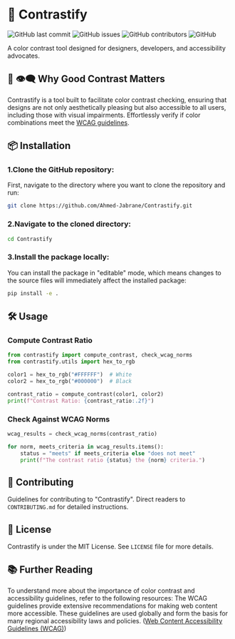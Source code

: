 # 🎨 Contrastify
![GitHub last commit](https://img.shields.io/github/last-commit/Ahmed-Jabrane/Contrastify)
![GitHub issues](https://img.shields.io/github/issues/Ahmed-Jabrane/Contrastify)
![GitHub contributors](https://img.shields.io/github/contributors/Ahmed-Jabrane/Contrastify)
![GitHub](https://img.shields.io/github/license/Ahmed-Jabrane/Contrastify)

A color contrast tool designed for designers, developers, and accessibility advocates.

## 📘 👁️‍🗨️ Why Good Contrast Matters

Contrastify is a tool built to facilitate color contrast checking, ensuring that designs are not only aesthetically pleasing but also accessible to all users, including those with visual impairments. 
Effortlessly verify if color combinations meet the [WCAG guidelines](https://www.w3.org/WAI/standards-guidelines/wcag/).


## 📦 Installation

### 1.Clone the GitHub repository:
First, navigate to the directory where you want to clone the repository and run:

```bash
git clone https://github.com/Ahmed-Jabrane/Contrastify.git
```
### 2.Navigate to the cloned directory:

```bash
cd Contrastify
```

### 3.Install the package locally:
You can install the package in "editable" mode, which means changes to the source files will immediately affect the installed package:

```bash
pip install -e .
```

## 🛠️ Usage

### Compute Contrast Ratio
```python
from contrastify import compute_contrast, check_wcag_norms
from contrastify.utils import hex_to_rgb

color1 = hex_to_rgb("#FFFFFF")  # White
color2 = hex_to_rgb("#000000")  # Black

contrast_ratio = compute_contrast(color1, color2)
print(f"Contrast Ratio: {contrast_ratio:.2f}")

```

### Check Against WCAG Norms
```python
wcag_results = check_wcag_norms(contrast_ratio)

for norm, meets_criteria in wcag_results.items():
    status = "meets" if meets_criteria else "does not meet"
    print(f"The contrast ratio {status} the {norm} criteria.")

```

## 🤝 Contributing

Guidelines for contributing to "Contrastify". Direct readers to `CONTRIBUTING.md` for detailed instructions.

## 📄 License

Contrastify is under the MIT License. See `LICENSE` file for more details.

## 📚 Further Reading
To understand more about the importance of color contrast and accessibility guidelines, refer to the following resources:
The WCAG guidelines provide extensive recommendations for making web content more accessible. These guidelines are used globally and form the basis for many regional accessibility laws and policies. ([Web Content Accessibility Guidelines (WCAG)](https://www.w3.org/WAI/standards-guidelines/wcag/))

